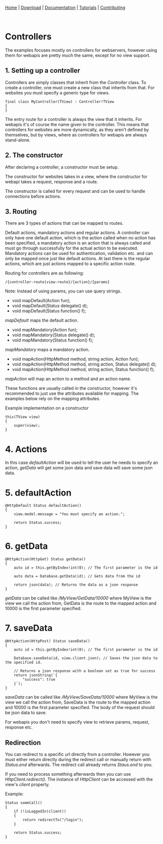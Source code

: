 [Home](https://diamondmvc.github.io/Diamond/) | [Download](https://diamondmvc.github.io/Diamond/download) | [Documentation](https://diamondmvc.github.io/Diamond/docs) | [Tutorials](https://diamondmvc.github.io/Diamond/tutorials) | [Contributing](https://diamondmvc.github.io/Diamond/contributing)

<br>

# Controllers

The examples focuses mostly on controllers for webservers, however using them for webapis are pretty much the same, except for no view support.

## 1. Setting up a controller

Controllers are simply classes that inherit from the *Controller* class. To create a controller, one must create a new class that inherits from that. For websites you must specify a generic type for views.

```
final class MyController(TView) : Controller!TView
{
}
```

The entry route for a controller is always the view that it inherits. For webapis it's of course the name given to the controller. This means that controllers for websites are more dynamically, as they aren't defined by themselves, but by views, where as controllers for webapis are always stand-alone.

## 2. The constructor

After declaring a controller, a constructor must be setup.

The constructor for websites takes in a view, where the constructor for webapi takes a request, response and a route.

The constructor is called for every request and can be used to handle connections before actions.

## 3. Routing

There are 3 types of actions that can be mapped to routes.

Default actions, mandatory actions and regular actions. A controller can only have one default action, which is the action called when no action has been specified, a mandatory action is an action that is always called and must go through successfully for the actual action to be executed. Mandatory actions can be used for authentication, validation etc. and can only be mapped once just like default actions. At last there is the regular actions, which are just actions mapped to a specific action route.

Routing for controllers are as following:

	/{controller-route|view-route}/{action}/{params}

Note: Instead of using params, you can use query strings.

* void mapDefault(Action fun);
* void mapDefault(Status delegate() d);
* void mapDefault(Status function() f);

*mapDefault* maps the default action.

* void mapMandatory(Action fun);
* void mapMandatory(Status delegate() d);
* void mapMandatory(Status function() f);

*mapMandatory* maps a mandatory action.

* void mapAction(HttpMethod method, string action, Action fun);
* void mapAction(HttpMethod method, string action, Status delegate() d);
* void mapAction(HttpMethod method, string action, Status function() f);

*mapAction*  will map an action to a method and an action name.

These functions are usually called in the constructor, however it's recommended to just use the attributes available for mapping. The examples below rely on the mapping attributes.

Example implementation on a constructor

```
this(TView view)
{
    super(view);
}
```

# 4. Actions

In this case *defaultAction* will be used to tell the user he needs to specify an action, *getData* will get some json data and save data will save some json data.

# 5. defaultAction

```
@HttpDefault Status defaultAction()
{
    view.model.message = "You must specify an action.";

    return Status.success;
}
```

# 6. getData

```
@HttpAction(HttpGet) Status getData()
{
    auto id = this.getByIndex!int(0); // The first parameter is the id

    auto data = Database.getData(id); // Gets data from the id

    return json(data); // Returns the data as a json response
}
```

*getData* can be called like */MyView/GetData/10000* where MyView is the view we call the action from, GetData is the route to the mapped action and 10000 is the first parameter specified.

# 7. saveData

```
@HttpAction(HttpPost) Status saveData()
{
    auto id = this.getByIndex!int(0); // The first parameter is the id

    Database.saveData(id, view.client.json); // Saves the json data to the specified id.
		
    // Returns a json response with a boolean set as true for success
    return jsonString(`{
        "success": true
    }`);
} 
```

*saveData* can be called like */MyView/SaveData/10000* where MyView is the view we call the action from, SaveData is the route to the mapped action and 10000 is the first parameter specified. The body of the request should be json data to save.

For webapis you don't need to specify view to retrieve params, request, response etc.

## Redirection

You can redirect to a specific url directly from a controller. However you must either return directly during the redirect call or manually return with *Status.end* afterwards. The redirect call already returns *Staus.end* to you.

If you need to process something afterwards then you can use *HttpClient.redirect()*. The instance of *HttpClient* can be accessed with the view's *client* property.

Example:
```
Status someCall()
{
    if (!isLoggedIn(client))
    {
        return redirectTo("/login");
    }

    return Status.success;
}
```
